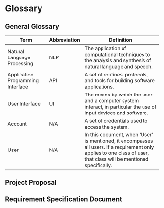 # Glossary

## General Glossary

| Term                              | Abbreviation | Definition                                                                                                                                                           |
|-----------------------------------|--------------|----------------------------------------------------------------------------------------------------------------------------------------------------------------------|
| Natural Language Processing       | NLP          | The application of computational techniques to the analysis and synthesis of natural language and speech.                                                            |
| Application Programming Interface | API          | A set of routines, protocols, and tools for building software applications.                                                                                          |
| User Interface                    | UI           | The means by which the user and a computer system interact, in particular the use of input devices and software.                                                     |
| Account                           | N/A          | A set of credentials used to access the system.                                                                                                                      |
| User                              | N/A          | In this document, when ‘User’ is mentioned, it encompasses all users. If a requirement only applies to one class of user, that class will be mentioned specifically. |

## Project Proposal

## Requirement Specification Document



